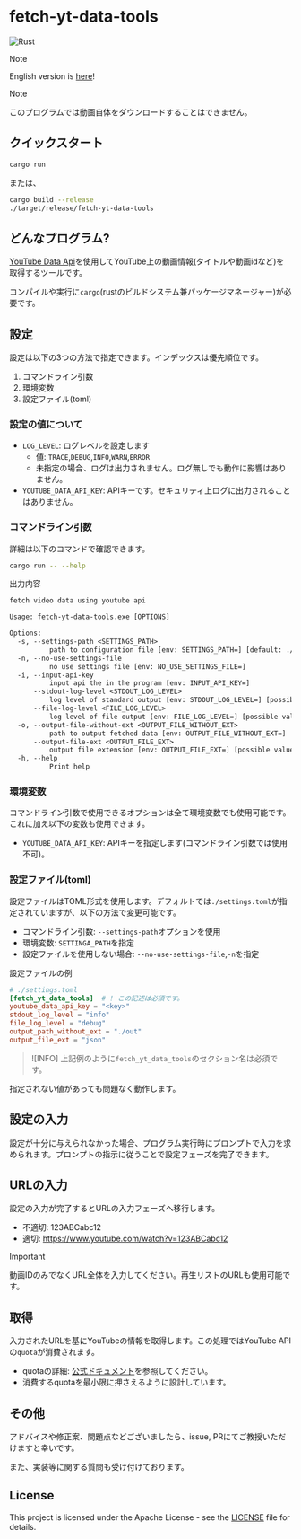 # fetch-yt-data-tools

![Rust](https://img.shields.io/badge/-Rust-6e412b.svg?logo=rust&style=plastic)

> [!NOTE]
> English version is [here](readme-en.md)!
<!-- >> [!NOTE]
> このリポジトリを使用した[video_downloader]()では、動画自体のダウンロードも可能です。 -->

> [!NOTE]
> このプログラムでは動画自体をダウンロードすることはできません。

## クイックスタート

```bash
cargo run
```

または、

```bash
cargo build --release
./target/release/fetch-yt-data-tools
```

## どんなプログラム?

[YouTube Data Api](https://developers.google.com/youtube/v3)を使用してYouTube上の動画情報(タイトルや動画idなど)を取得するツールです。

コンパイルや実行に`cargo`(rustのビルドシステム兼パッケージマネージャー)が必要です。

## 設定

設定は以下の3つの方法で指定できます。インデックスは優先順位です。

1. コマンドライン引数
2. 環境変数
3. 設定ファイル(toml)

### 設定の値について

- `LOG_LEVEL`: ログレベルを設定します
    - 値: `TRACE`,`DEBUG`,`INFO`,`WARN`,`ERROR`
    - 未指定の場合、ログは出力されません。ログ無しでも動作に影響はありません。
- `YOUTUBE_DATA_API_KEY`: APIキーです。セキュリティ上ログに出力されることはありません。

### コマンドライン引数

詳細は以下のコマンドで確認できます。

```bash
cargo run -- --help
```

出力内容

```txt
fetch video data using youtube api

Usage: fetch-yt-data-tools.exe [OPTIONS]

Options:
  -s, --settings-path <SETTINGS_PATH>
          path to configuration file [env: SETTINGS_PATH=] [default: ./settings.toml]
  -n, --no-use-settings-file
          no use settings file [env: NO_USE_SETTINGS_FILE=]
  -i, --input-api-key
          input api the in the program [env: INPUT_API_KEY=]
      --stdout-log-level <STDOUT_LOG_LEVEL>
          log level of standard output [env: STDOUT_LOG_LEVEL=] [possible values: trace, debug, info, warn, error]
      --file-log-level <FILE_LOG_LEVEL>
          log level of file output [env: FILE_LOG_LEVEL=] [possible values: trace, debug, info, warn, error]
  -o, --output-file-without-ext <OUTPUT_FILE_WITHOUT_EXT>
          path to output fetched data [env: OUTPUT_FILE_WITHOUT_EXT=]
      --output-file-ext <OUTPUT_FILE_EXT>
          output file extension [env: OUTPUT_FILE_EXT=] [possible values: json, yaml]
  -h, --help
          Print help
```

### 環境変数

コマンドライン引数で使用できるオプションは全て環境変数でも使用可能です。これに加え以下の変数も使用できます。

- `YOUTUBE_DATA_API_KEY`: APIキーを指定します(コマンドライン引数では使用不可)。

### 設定ファイル(toml)

設定ファイルはTOML形式を使用します。デフォルトでは`./settings.toml`が指定されていますが、以下の方法で変更可能です。

- コマンドライン引数: `--settings-path`オプションを使用
- 環境変数: `SETTINGA_PATH`を指定
- 設定ファイルを使用しない場合: `--no-use-settings-file`,`-n`を指定

設定ファイルの例

```toml
# ./settings.toml
[fetch_yt_data_tools]  # ! この記述は必須です。
youtube_data_api_key = "<key>"
stdout_log_level = "info"
file_log_level = "debug"
output_path_without_ext = "./out"
output_file_ext = "json"
```

>![INFO]
> 上記例のように`fetch_yt_data_tools`のセクション名は必須です。

指定されない値があっても問題なく動作します。

## 設定の入力

設定が十分に与えられなかった場合、プログラム実行時にプロンプトで入力を求められます。プロンプトの指示に従うことで設定フェーズを完了できます。

## URLの入力

設定の入力が完了するとURLの入力フェーズへ移行します。

- 不適切: 123ABCabc12
- 適切: https://www.youtube.com/watch?v=123ABCabc12

> [!IMPORTANT]
> 動画IDのみでなくURL全体を入力してください。再生リストのURLも使用可能です。

## 取得

入力されたURLを基にYouTubeの情報を取得します。この処理ではYouTube APIの`quota`が消費されます。

- quotaの詳細: [公式ドキュメント](https://developers.google.com/youtube/v3/determine_quota_cost)を参照してください。
- 消費するquotaを最小限に押さえるように設計しています。

## その他

アドバイスや修正案、問題点などございましたら、issue, PRにてご教授いただけますと幸いです。

また、実装等に関する質問も受け付けております。

## License

This project is licensed under the Apache License - see the [LICENSE](./LICENSE) file for details.
